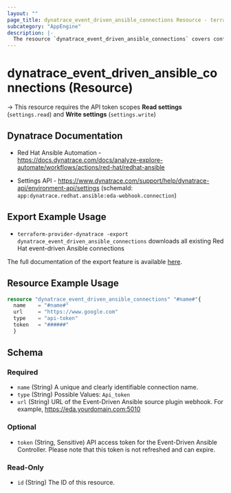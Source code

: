 ```yaml
---
layout: ""
page_title: dynatrace_event_driven_ansible_connections Resource - terraform-provider-dynatrace"
subcategory: "AppEngine"
description: |-
  The resource `dynatrace_event_driven_ansible_connections` covers configuration for Red Hat event-driven Ansible connections
---
```


# dynatrace_event_driven_ansible_connections (Resource)

-> This resource requires the API token scopes **Read settings** (`settings.read`) and **Write settings** (`settings.write`)

## Dynatrace Documentation

- Red Hat Ansible Automation - https://docs.dynatrace.com/docs/analyze-explore-automate/workflows/actions/red-hat/redhat-ansible

- Settings API - https://www.dynatrace.com/support/help/dynatrace-api/environment-api/settings (schemaId: `app:dynatrace.redhat.ansible:eda-webhook.connection`)

## Export Example Usage

- `terraform-provider-dynatrace -export dynatrace_event_driven_ansible_connections` downloads all existing Red Hat event-driven Ansible connections

The full documentation of the export feature is available [here](https://dt-url.net/h203qmc).

## Resource Example Usage

```terraform
resource "dynatrace_event_driven_ansible_connections" "#name#"{
  name    = "#name#"
  url     = "https://www.google.com"
  type    = "api-token"
  token   = "######"
  }
```

<!-- schema generated by tfplugindocs -->
## Schema

### Required

- `name` (String) A unique and clearly identifiable connection name.
- `type` (String) Possible Values: `Api_token`
- `url` (String) URL of the Event-Driven Ansible source plugin webhook. For example, https://eda.yourdomain.com:5010

### Optional

- `token` (String, Sensitive) API access token for the Event-Driven Ansible Controller. Please note that this token is not refreshed and can expire.

### Read-Only

- `id` (String) The ID of this resource.
 